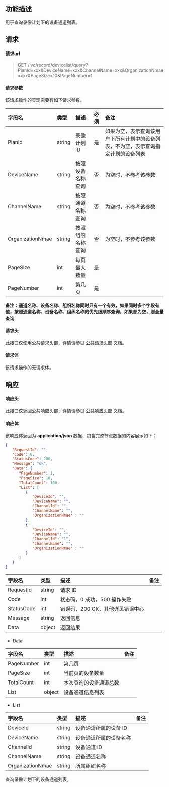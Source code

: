 ## 功能描述

用于查询录像计划下的设备通道列表。

## 请求

#### 请求url

> GET /ivc/record/devicelist/query?PlanId=xxx&DeviceName=xxx&ChannelName=xxx&OrganizationNmae=xxx&PageSize=10&PageNumber=1

#### 请求参数

该请求操作的实现需要有如下请求参数。

| 字段名           | 类型   | 描述             | 必须 | 备注                                                         |
| :--------------- | :----- | :--------------- | :--- | :----------------------------------------------------------- |
| PlanId           | string | 录像计划 ID       | 是   | 如果为空，表示查询该用户下所有计划中的设备列表，不为空，表示查询指定计划的设备列表 |
| DeviceName       | string | 按照设备名称查询 | 否   | 为空时，不参考该参数                                         |
| ChannelName      | string | 按照通道名称查询 | 否   | 为空时，不参考该参数                                         |
| OrganizationNmae | string | 按照组织名称查询 | 否   | 为空时，不参考该参数                                         |
| PageSize         | int    | 每页最大数量     | 是   |                                                              |
| PageNumber       | int    | 第几页           | 是   |                                                              |

**备注：通道名称、设备名称、组织名称同时只有一个有效，如果同时多个字段有值，按照通道名称、设备名称、组织名称的优先级顺序查询，如果都为空，则全量查询**

#### 请求头

此接口仅使用公共请求头部，详情请参见 [公共请求头部](https://cloud.tencent.com/document/product/1344/50451) 文档。

#### 请求体

该请求操作的无请求体。

## 响应

#### 响应头

此接口仅返回公共响应头部，详情请参见 [公共响应头部](https://cloud.tencent.com/document/product/1344/50452) 文档。

#### 响应体

该响应体返回为 **application/json** 数据，包含完整节点数据的内容展示如下：

```json
{
   "RequestId": "",
   "Code": 0,
   "StatusCode": 200,
   "Message": "ok",
   "Data": {
      "PageNumber": 1,
      "PageSize": 10,
      "TotalCount": 100,
      "List": [
         {
            "DeviceId": "",
            "DeviceName": "",
            "ChannelId": "",
            "ChannelName": "",
			"OrganizationNmae" : ""
         },
         {
            "DeviceId": "",
            "DeviceName": "",
            "ChannelId": "1",
            "ChannelName": "",
			"OrganizationNmae" : ""
         }
      ]
   }
}
```

| 字段名     | 类型   | 描述                             | 备注 |
| :--------- | :----- | :------------------------------- | :--- |
| RequestId  | string | 请求 ID                           |      |
| Code       | int    | 状态码，0 成功，500 操作失败     |      |
| StatusCode | int    | 错误码，200 OK，其他详见错误中心 |      |
| Message    | string | 返回信息                         |      |
| Data       | object | 返回结果                         |      |

+ Data

| 字段名     | 类型   | 描述                   | 备注 |
| :--------- | :----- | :--------------------- | :--- |
| PageNumber | int    | 第几页                 |      |
| PageSize   | int    | 当前页的设备数量       |      |
| TotalCount | int    | 本次查询的设备通道总数 |      |
| List       | object | 设备通道信息列表       |      |

+ List

| 字段名           | 类型   | 描述                   | 备注 |
| :--------------- | :----- | :--------------------- | :--- |
| DeviceId         | string | 设备通道所属的设备 ID   |      |
| DeviceName       | string | 设备通道所属的设备名称 |      |
| ChannelId        | string | 设备通道 ID             |      |
| ChannelName      | string | 设备通道名称           |      |
| OrganizationNmae | string | 所属组织名称           |      |

查询录像计划下的设备通道列表。

